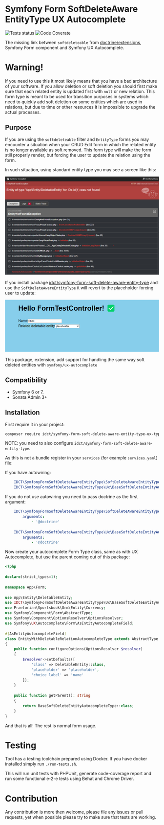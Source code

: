 Symfony Form SoftDeleteAware EntityType UX Autocomplete
========================================================

![Tests status](https://github.com/ideaconnect/symfony-form-soft-delete-aware-entity-type-ux-autocomplete/actions/workflows/run-tests.yml/badge.svg "Tests status")
![Code Coverate](https://coveralls.io/repos/github/ideaconnect/symfony-form-soft-delete-aware-entity-type-ux-autocomplete/badge.svg?branch=main "Code coverage status")

The missing link between `softdeleteable` from [doctrine/extensions](https://github.com/doctrine-extensions/DoctrineExtensions), Symfony Form component and
Symfony UX Autocomplete.

# Warning!

If you need to use this it most likely means that you have a bad architecture of your software. If you allow deletion or soft deletion you should first make sure
that each related entity is updated first with `null` or new relation. This form type is meant to be used for transition purposes in systems which need to quickly
add soft deletion on some entities which are used in relations, but due to time or other resources it is impossible to upgrade the actual processes.

## Purpose

If you are using the `softdeleteable` filter and `EntityType` forms you may encounter a situation when your CRUD Edit form in which the related entity is no longer
available as soft removed. This form type will make the form still properly render, but forcing the user to update the relation using the form.

In such situation, using standard entity type you may see a screen like this:

![Entity of type 'App\Entity\DeletableEntity' for IDs id\(1\) was not found](.github/images/1.png "Error message")

If you install package [idct/symfony-form-soft-delete-aware-entity-type](https://github.com/ideaconnect/symfony-form-soft-delete-aware-entity-type) and use the
`SoftDeleteAwareEntityType` it will revert to the placeholder forcing user to update:

![Success with the plugin](.github/images/2.png "Success")

This package, extension, add support for handling the same way soft deleted entities with `symfony/ux-autocomplete`


## Compatibility

* Symfony 6 or 7.
* Sonata Admin 3+

## Installation

First require it in your project:

```bash
composer require idct/symfony-form-soft-delete-aware-entity-type-ux-type
```

NOTE: you need to also configure `idct/symfony-form-soft-delete-aware-entity-type`.

As this is not a bundle register in your `services` (for example `services.yaml`) file:

If you have autowiring:
```yaml
    IDCT\SymfonyFormSoftDeleteAwareEntityType\SoftDeleteAwareEntityType: ~
    IDCT\SymfonyFormSoftDeleteAwareEntityType\Ux\BaseSoftDeleteEntityAutocompleteType: ~
```

If you do not use autowiring you need to pass doctrine as the first argument:

```yaml
    IDCT\SymfonyFormSoftDeleteAwareEntityType\SoftDeleteAwareEntityType:
        arguments:
            - '@doctrine'

    IDCT\SymfonyFormSoftDeleteAwareEntityType\Ux\BaseSoftDeleteEntityAutocompleteType: ~
        arguments:
            - '@doctrine'
```

Now create your autocomplete Form Type class, same as with UX Autocomplete, but use the parent coming out of this package:

```php
<?php

declare(strict_types=1);

namespace App\Form;

use App\Entity\DeletableEntity;
use IDCT\SymfonyFormSoftDeleteAwareEntityType\Ux\BaseSoftDeleteEntityAutocompleteType;
use Praetorian\Sportsbook\Orm\Entity\Currency;
use Symfony\Component\Form\AbstractType;
use Symfony\Component\OptionsResolver\OptionsResolver;
use Symfony\UX\Autocomplete\Form\AsEntityAutocompleteField;

#[AsEntityAutocompleteField]
class EntityWithDeletableRelationAutocompleteType extends AbstractType
{
    public function configureOptions(OptionsResolver $resolver)
    {
        $resolver->setDefaults([
            'class' => DeletableEntity::class,
            'placeholder' => 'placeholder',
            'choice_label' => 'name'
        ]);
    }

    public function getParent(): string
    {
        return BaseSoftDeleteEntityAutocompleteType::class;
    }
}
```

And that is all! The rest is normal form usage.

# Testing

Tool has a testing toolchain prepared using Docker. If you have docker installed simply run `./run-tests.sh`.

This will run unit tests with PHPUnit, generate code-coverage report and run some functional e-2-e tests using Behat and Chrome Driver.

# Contribution

Any contribution is more then welcome, please file any issues or pull requests, yet when possible please try to make sure that tests are working.